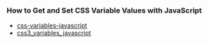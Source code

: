### How to Get and Set CSS Variable Values with JavaScript

- [css-variables-javascript](https://davidwalsh.name/css-variables-javascript)
- [css3_variables_javascript](https://www.w3schools.com/css/css3_variables_javascript.asp)

